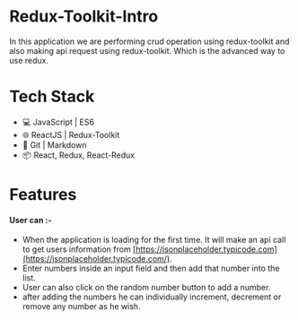 
# Redux-Toolkit-Intro
In this application we are performing crud operation using redux-toolkit and also making api request using redux-toolkit.
Which is the advanced way to use redux.

# Tech Stack
- 💻 JavaScript | ES6
- 🌐 ReactJS | Redux-Toolkit
- 🔧 Git | Markdown
- 📦 React, Redux, React-Redux

# Features
####  User can :-
  - When the application is loading for the first time. It will make
      an api call to get users information from [https://jsonplaceholder.typicode.com](https://jsonplaceholder.typicode.com/).
  - Enter numbers inside an input field and then add that number 
      into the list.
  - User can also click on the random number button to add a number.
  - after adding the numbers he can individually increment, decrement or 
      remove any number as he wish.
